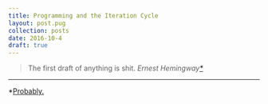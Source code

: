 ```yaml
---
title: Programming and the Iteration Cycle
layout: post.pug
collection: posts
date: 2016-10-4
draft: true
---
```


> The first draft of anything is shit. <cite>Ernest Hemingway[*](#1)</cite>


----
<a id="1">*</a>[Probably.](http://quoteinvestigator.com/2015/09/20/draft/)
